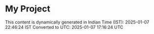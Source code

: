 # My Project

This content is dynamically generated in Indian Time (IST): 2025-01-07 22:46:24 IST
Converted to UTC: 2025-01-07 17:16:24 UTC
